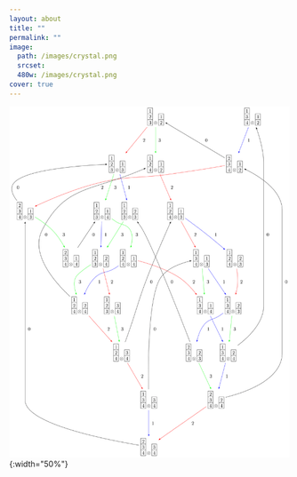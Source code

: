 ```yaml
---
layout: about
title: ""
permalink: ""
image:
  path: /images/crystal.png
  srcset:
  480w: /images/crystal.png
cover: true
---
```


![Tensor product of type A Kirillov-Reshetikhin crystals](/images/crystal.png){:width="50%"}  

